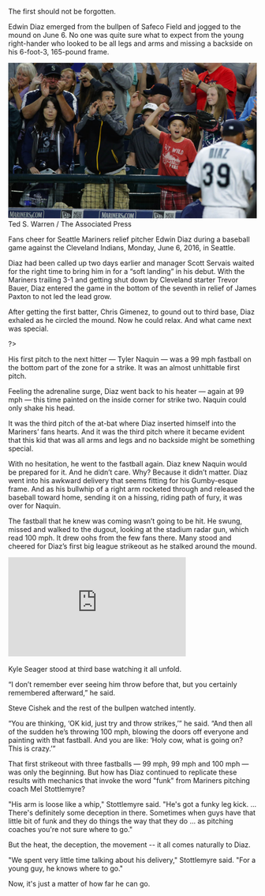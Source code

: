 The first should not be forgotten.

Edwin Diaz emerged from the bullpen of Safeco Field and jogged to the mound on June 6. No one was quite sure what to expect from the young right-hander who looked to be all legs and arms and missing a backside on his 6-foot-3, 165-pound frame.  

</main>
<div class="photo">
  <img src="../assets/page2_diaz_first_game.jpg">
  <div class="credit">Ted S. Warren / The Associated Press</div>
  <p class="caption">
    Fans cheer for Seattle Mariners relief pitcher Edwin Diaz during a baseball game against the Cleveland Indians, Monday, June 6, 2016, in Seattle.</p>
</div>
<main class="article-content">

Diaz had been called up two days earlier and manager Scott Servais waited for the right time to bring him in for a “soft landing” in his debut. With the Mariners trailing 3-1 and getting shut down by Cleveland starter Trevor Bauer, Diaz entered the game in the bottom of the seventh in relief of James Paxton to not led the lead grow. 

After getting the first batter, Chris Gimenez, to gound out to third base, Diaz exhaled as he circled the mound. Now he could relax. And what came next was special. 

<? <%= t.include("_inlineNav.html", { page: "mechanics" }) %> ?>

His first pitch to the next hitter — Tyler Naquin — was a 99 mph fastball on the bottom part of the zone for a strike. It was an almost unhittable first pitch. 

Feeling the adrenaline surge, Diaz went back to his heater —  again at 99 mph — this time painted on the inside corner for strike two. Naquin could only shake his head.

It was the third pitch of the at-bat where Diaz inserted himself into the Mariners’ fans hearts. And it was the third pitch where it became evident that this kid that was all arms and legs and no backside might be something special. 

With no hesitation, he went to the fastball again. Diaz knew Naquin would be prepared for it. And he didn’t care. Why? Because it didn’t matter. Diaz went into his awkward delivery that seems fitting for his Gumby-esque frame. And as his bullwhip of a right arm rocketed through and released the baseball toward home, sending it on a hissing, riding path of fury, it was over for Naquin. 

The fastball that he knew was coming wasn’t going to be hit. He swung, missed and walked to the dugout, looking at the stadium radar gun, which read 100 mph. It drew oohs from the few fans there. Many stood and cheered for Diaz’s first big league strikeout as he stalked around the mound. 

<div class="mlb-container">
  <iframe src='http://m.mlb.com/shared/video/embed/embed.html?content_id=783846883&topic_id=32862096&width=360&height=201&property=mlb' width='360' height='201' frameborder='0'>Your browser does not support iframes.</iframe>
</div>

Kyle Seager stood at third base watching it all unfold. 

“I don’t remember ever seeing him throw before that, but you certainly remembered afterward,” he said. 

Steve Cishek and the rest of the bullpen watched intently. 

“You are thinking, ‘OK kid, just try and throw strikes,’” he said. “And then all of the sudden he’s throwing 100 mph, blowing the doors off everyone and painting with that fastball. And you are like: ‘Holy cow, what is going on? This is crazy.’”

That first strikeout with three fastballs — 99 mph, 99 mph and 100 mph — was only the beginning. But how has Diaz continued to replicate these results with mechanics that invoke the word "funk" from Mariners pitching coach Mel Stottlemyre? 

"His arm is loose like a whip," Stottlemyre said. "He's got a funky leg kick. ... There's definitely some deception in there. Sometimes when guys have that little bit of funk and they do things the way that they do ... as pitching coaches you're not sure where to go."

But the heat, the deception, the movement -- it all comes naturally to Diaz.

"We spent very little time talking about his delivery," Stottlemyre said. "For a young guy, he knows where to go."

Now, it's just a matter of how far he can go.
